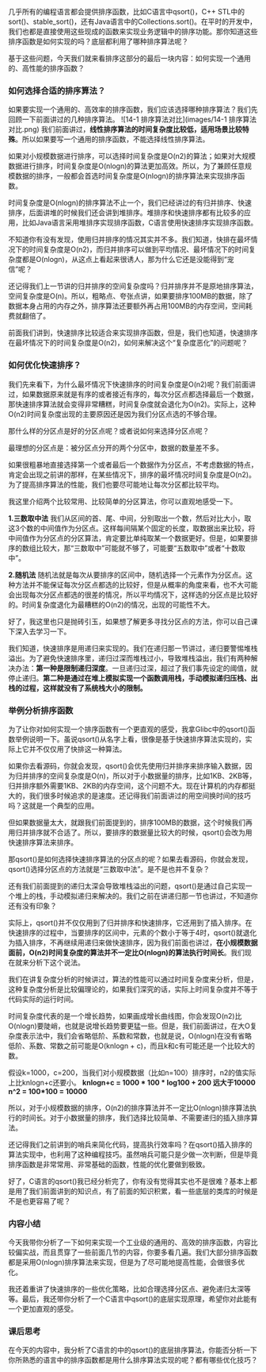 几乎所有的编程语言都会提供排序函数，比如C语言中qsort()，C++ STL中的sort()、stable_sort()，还有Java语言中的Collections.sort()。在平时的开发中，我们也都是直接使用这些现成的函数来实现业务逻辑中的排序功能。那你知道这些排序函数是如何实现的吗？底层都利用了哪种排序算法呢？

基于这些问题，今天我们就来看排序这部分的最后一块内容：如何实现一个通用的、高性能的排序函数？

### 如何选择合适的排序算法？

如果要实现一个通用的、高效率的排序函数，我们应该选择哪种排序算法？我们先回顾一下前面讲过的几种排序算法。
![14-1 排序算法对比](images/14-1 排序算法对比.png)
我们前面讲过，**线性排序算法的时间复杂度比较低，适用场景比较特殊**。所以如果要写一个通用的排序函数，不能选择线性排序算法。

如果对小规模数据进行排序，可以选择时间复杂度是O(n2)的算法；如果对大规模数据进行排序，时间复杂度是O(nlogn)的算法更加高效。所以，为了兼顾任意规模数据的排序，一般都会首选时间复杂度是O(nlogn)的排序算法来实现排序函数。

时间复杂度是O(nlogn)的排序算法不止一个，我们已经讲过的有归并排序、快速排序，后面讲堆的时候我们还会讲到堆排序。堆排序和快速排序都有比较多的应用，比如Java语言采用堆排序实现排序函数，C语言使用快速排序实现排序函数。

不知道你有没有发现，使用归并排序的情况其实并不多。我们知道，快排在最坏情况下的时间复杂度是O(n2)，而归并排序可以做到平均情况、最坏情况下的时间复杂度都是O(nlogn)，从这点上看起来很诱人，那为什么它还是没能得到“宠信”呢？

还记得我们上一节讲的归并排序的空间复杂度吗？归并排序并不是原地排序算法，空间复杂度是O(n)。所以，粗略点、夸张点讲，如果要排序100MB的数据，除了数据本身占用的内存之外，排序算法还要额外再占用100MB的内存空间，空间耗费就翻倍了。

前面我们讲到，快速排序比较适合来实现排序函数，但是，我们也知道，快速排序在最坏情况下的时间复杂度是O(n2)，如何来解决这个“复杂度恶化”的问题呢？

### 如何优化快速排序？

我们先来看下，为什么最坏情况下快速排序的时间复杂度是O(n2)呢？我们前面讲过，如果数据原来就是有序的或者接近有序的，每次分区点都选择最后一个数据，那快速排序算法就会变得非常糟糕，时间复杂度就会退化为O(n2)。实际上，这种O(n2)时间复杂度出现的主要原因还是因为我们分区点选的不够合理。

那什么样的分区点是好的分区点呢？或者说如何来选择分区点呢？

最理想的分区点是：被分区点分开的两个分区中，数据的数量差不多。

如果很粗暴地直接选择第一个或者最后一个数据作为分区点，不考虑数据的特点，肯定会出现之前讲的那样，在某些情况下，排序的最坏情况时间复杂度是O(n2)。为了提高排序算法的性能，我们也要尽可能地让每次分区都比较平均。

我这里介绍两个比较常用、比较简单的分区算法，你可以直观地感受一下。

**1.三数取中法**
我们从区间的首、尾、中间，分别取出一个数，然后对比大小，取这3个数的中间值作为分区点。这样每间隔某个固定的长度，取数据出来比较，将中间值作为分区点的分区算法，肯定要比单纯取某一个数据更好。但是，如果要排序的数组比较大，那“三数取中”可能就不够了，可能要“五数取中”或者“十数取中”。

**2.随机法**
随机法就是每次从要排序的区间中，随机选择一个元素作为分区点。这种方法并不能保证每次分区点都选的比较好，但是从概率的角度来看，也不大可能会出现每次分区点都选的很差的情况，所以平均情况下，这样选的分区点是比较好的。时间复杂度退化为最糟糕的O(n2)的情况，出现的可能性不大。

好了，我这里也只是抛砖引玉，如果想了解更多寻找分区点的方法，你可以自己课下深入去学习一下。

我们知道，快速排序是用递归来实现的。我们在递归那一节讲过，递归要警惕堆栈溢出。为了避免快速排序里，递归过深而堆栈过小，导致堆栈溢出，我们有两种解决办法：**第一种是限制递归深度**。一旦递归过深，超过了我们事先设定的阈值，就停止递归。**第二种是通过在堆上模拟实现一个函数调用栈，手动模拟递归压栈、出栈的过程，这样就没有了系统栈大小的限制。**

### 举例分析排序函数

为了让你对如何实现一个排序函数有一个更直观的感受，我拿Glibc中的qsort()函数举例说明一下。虽说qsort()从名字上看，很像是基于快速排序算法实现的，实际上它并不仅仅用了快排这一种算法。

如果你去看源码，你就会发现，qsort()会优先使用归并排序来排序输入数据，因为归并排序的空间复杂度是O(n)，所以对于小数据量的排序，比如1KB、2KB等，归并排序额外需要1KB、2KB的内存空间，这个问题不大。现在计算机的内存都挺大的，我们很多时候追求的是速度。还记得我们前面讲过的用空间换时间的技巧吗？这就是一个典型的应用。

但如果数据量太大，就跟我们前面提到的，排序100MB的数据，这个时候我们再用归并排序就不合适了。所以，要排序的数据量比较大的时候，qsort()会改为用快速排序算法来排序。

那qsort()是如何选择快速排序算法的分区点的呢？如果去看源码，你就会发现，qsort()选择分区点的方法就是“三数取中法”。是不是也并不复杂？

还有我们前面提到的递归太深会导致堆栈溢出的问题，qsort()是通过自己实现一个堆上的栈，手动模拟递归来解决的。我们之前在讲递归那一节也讲过，不知道你还有没有印象？

实际上，qsort()并不仅仅用到了归并排序和快速排序，它还用到了插入排序。在快速排序的过程中，当要排序的区间中，元素的个数小于等于4时，qsort()就退化为插入排序，不再继续用递归来做快速排序，因为我们前面也讲过，**在小规模数据面前，O(n2)时间复杂度的算法并不一定比O(nlogn)的算法执行时间长**。我们现在就来分析下这个说法。

我们在讲复杂度分析的时候讲过，算法的性能可以通过时间复杂度来分析，但是，这种复杂度分析是比较偏理论的，如果我们深究的话，实际上时间复杂度并不等于代码实际的运行时间。

时间复杂度代表的是一个增长趋势，如果画成增长曲线图，你会发现O(n2)比O(nlogn)要陡峭，也就是说增长趋势要更猛一些。但是，我们前面讲过，在大O复杂度表示法中，我们会省略低阶、系数和常数，也就是说，O(nlogn)在没有省略低阶、系数、常数之前可能是O(knlogn + c)，而且k和c有可能还是一个比较大的数。

假设k=1000，c=200，当我们对小规模数据（比如n=100）排序时，n2的值实际上比knlogn+c还要小。
**knlogn+c = 1000 * 100 * log100 + 200 远大于10000**
**n^2 = 100*100 = 10000**

所以，对于小规模数据的排序，O(n2)的排序算法并不一定比O(nlogn)排序算法执行的时间长。对于小数据量的排序，我们选择比较简单、不需要递归的插入排序算法。

还记得我们之前讲到的哨兵来简化代码，提高执行效率吗？在qsort()插入排序的算法实现中，也利用了这种编程技巧。虽然哨兵可能只是少做一次判断，但是毕竟排序函数是非常常用、非常基础的函数，性能的优化要做到极致。

好了，C语言的qsort()我已经分析完了，你有没有觉得其实也不是很难？基本上都是用了我们前面讲到的知识点，有了前面的知识积累，看一些底层的类库的时候是不是也更容易了呢？

### 内容小结

今天我带你分析了一下如何来实现一个工业级的通用的、高效的排序函数，内容比较偏实战，而且贯穿了一些前面几节的内容，你要多看几遍。我们大部分排序函数都是采用O(nlogn)排序算法来实现，但是为了尽可能地提高性能，会做很多优化。

我还着重讲了快速排序的一些优化策略，比如合理选择分区点、避免递归太深等等。最后，我还带你分析了一个C语言中qsort()的底层实现原理，希望你对此能有一个更加直观的感受。

### 课后思考

在今天的内容中，我分析了C语言的中的qsort()的底层排序算法，你能否分析一下你所熟悉的语言中的排序函数都是用什么排序算法实现的呢？都有哪些优化技巧？